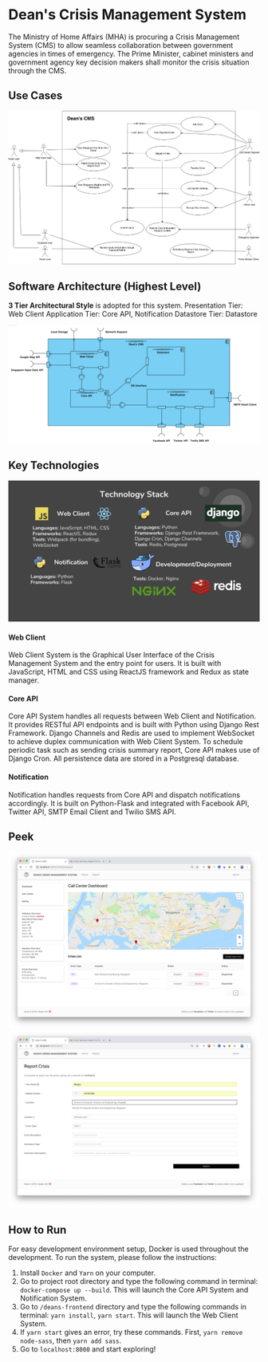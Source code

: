 # Dean's Crisis Management System

The Ministry of Home Affairs (MHA) is procuring a Crisis Management System (CMS) to allow seamless collaboration between government agencies in times of emergency. The Prime Minister, cabinet ministers and government agency key decision makers shall monitor the crisis situation through the CMS.

## Use Cases

![Use Cases](img/use-case.png)

## Software Architecture (Highest Level)

**3 Tier Architectural Style** is adopted for this system.
Presentation Tier: Web Client
Application Tier: Core API, Notification
Datastore Tier: Datastore

![Architecture](img/architecture.png)

## Key Technologies

![Tech stack](img/tech-stack.png)

#### Web Client

Web Client System is the Graphical User Interface of the Crisis Management System and the entry point for users. It is built with JavaScript, HTML and CSS using ReactJS framework and Redux as state manager.

#### Core API

Core API System handles all requests between Web Client and Notification. It provides RESTful API endpoints and is built with Python using Django Rest Framework. Django Channels and Redis are used to implement WebSocket to achieve duplex communication with Web Client System. To schedule periodic task such as sending crisis summary report, Core API makes use of Django Cron. All persistence data are stored in a Postgresql database.

#### Notification

Notification handles requests from Core API and dispatch notifications accordingly. It is built on Python-Flask and integrated with Facebook API, Twitter API, SMTP Email Client and Twilio SMS API.

## Peek

![screenshot](img/screenshot.png)
![screenshot2](img/screenshot2.png)

## How to Run

For easy development environment setup, Docker is used throughout the development. To run the system, please follow the instructions:

1. Install `Docker` and `Yarn` on your computer.
2. Go to project root directory and type the following command in terminal: ```docker-compose up --build```. This will launch the Core API System and Notification System.
3. Go to `/deans-frontend` directory and type the following commands in terminal: ```yarn install```, ```yarn start```. This will launch the Web Client System.
4. If ```yarn start``` gives an error, try these commands. First, ```yarn remove node-sass```, then ```yarn add sass```.
5. Go to `localhost:8000` and start exploring!
